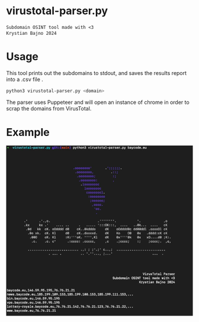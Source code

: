 # virustotal-parser.py

```                                                                                                 VirusTotal Parser
Subdomain OSINT tool made with <3 
Krystian Bajno 2024
```

# Usage
This tool prints out the subdomains to stdout, and saves the results report into a .csv file
.
```bash
python3 virustotal-parser.py <domain>
```

The parser uses Puppeteer and will open an instance of chrome in order to scrap the domains from VirusTotal.

# Example
<img src="https://raw.githubusercontent.com/krystianbajno/krystianbajno/main/img/virustotal-parser.webp"/>


